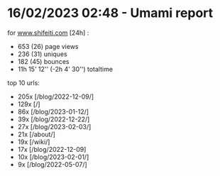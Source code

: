 # 16/02/2023 02:48 - Umami report
for www.shifeiti.com [24h] :

 - 653 (26) page views
 - 236 (31) uniques
 - 182 (45) bounces
 - 11h 15' 12'' (-2h 4' 30'') totaltime


top 10 urls:
 - 205x [/blog/2022-12-09/]
 - 129x [/]
 - 86x [/blog/2023-01-12/]
 - 39x [/blog/2022-12-22/]
 - 27x [/blog/2023-02-03/]
 - 21x [/about/]
 - 19x [/wiki/]
 - 17x [/blog/2022-12-09]
 - 10x [/blog/2023-02-01/]
 - 9x [/blog/2022-05-07/]


